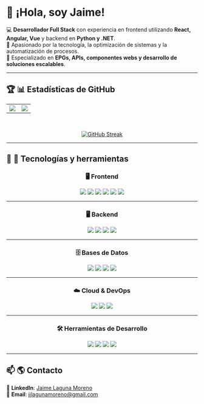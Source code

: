 # 👋 ¡Hola, soy Jaime!

💻 **Desarrollador Full Stack** con experiencia en frontend utilizando **React, Angular, Vue** y backend en **Python y .NET**.  
🚀 Apasionado por la tecnología, la optimización de sistemas y la automatización de procesos.  
📡 Especializado en **EPGs, APIs, componentes webs y desarrollo de soluciones escalables**.  

---
## 🏆 📊 Estadísticas de GitHub  
<div align="center">
  
  <table>
    <tr>
      <td>
        <img src="https://github-readme-stats.vercel.app/api?username=jjlagunamoreno&show_icons=true&theme=radical" />
      </td>
      <td>
        <img src="https://github-readme-stats.vercel.app/api/top-langs/?username=jjlagunamoreno&layout=compact&theme=radical" />
      </td>
    </tr>
  </table>

  <br/>
  
[![GitHub Streak](https://streak-stats.demolab.com/?user=jjlagunamoreno&theme=radical)](https://git.io/streak-stats)

</div>

---

## 🔧 🚀 Tecnologías y herramientas  

<div align="center">

### 🖥️ **Frontend**
<img src="https://img.shields.io/badge/React-20232A?style=for-the-badge&logo=react&logoColor=61DAFB" />
<img src="https://img.shields.io/badge/Vue.js-4FC08D?style=for-the-badge&logo=vue.js&logoColor=white" />
<img src="https://img.shields.io/badge/Angular-DD0031?style=for-the-badge&logo=angular&logoColor=white" />
<img src="https://img.shields.io/badge/jQuery-0769AD?style=for-the-badge&logo=jquery&logoColor=white" />
<img src="https://img.shields.io/badge/Bootstrap-563D7C?style=for-the-badge&logo=bootstrap&logoColor=white" />
<img src="https://img.shields.io/badge/Tailwind_CSS-38B2AC?style=for-the-badge&logo=tailwind-css&logoColor=white" />

---

### 🖥️ **Backend**
<img src="https://img.shields.io/badge/Python-3776AB?style=for-the-badge&logo=python&logoColor=white" />
<img src="https://img.shields.io/badge/.NET-512BD4?style=for-the-badge&logo=dotnet&logoColor=white" />
<img src="https://img.shields.io/badge/Node.js-43853D?style=for-the-badge&logo=node.js&logoColor=white" />
<img src="https://img.shields.io/badge/PHP-777BB4?style=for-the-badge&logo=php&logoColor=white" />

---

### 🗄️ **Bases de Datos**
<img src="https://img.shields.io/badge/MySQL-4479A1?style=for-the-badge&logo=mysql&logoColor=white" />
<img src="https://img.shields.io/badge/SQL_Server-CC2927?style=for-the-badge&logo=microsoft-sql-server&logoColor=white" />
<img src="https://img.shields.io/badge/MongoDB-4EA94B?style=for-the-badge&logo=mongodb&logoColor=white" />
<img src="https://img.shields.io/badge/Oracle-F80000?style=for-the-badge&logo=oracle&logoColor=white" />

---

### ☁️ **Cloud & DevOps**
<img src="https://img.shields.io/badge/AWS-232F3E?style=for-the-badge&logo=amazon-aws&logoColor=white" />
<img src="https://img.shields.io/badge/Azure-0078D4?style=for-the-badge&logo=microsoft-azure&logoColor=white" />
<img src="https://img.shields.io/badge/Bunny_CDN-FF6600?style=for-the-badge&logo=bunny&logoColor=white" />

---

### 🛠️ **Herramientas de Desarrollo**
<img src="https://img.shields.io/badge/Git-F05032?style=for-the-badge&logo=git&logoColor=white" />
<img src="https://img.shields.io/badge/VS_Code-007ACC?style=for-the-badge&logo=visual-studio-code&logoColor=white" />
<img src="https://img.shields.io/badge/Webmin-1A82B1?style=for-the-badge&logo=webmin&logoColor=white" />
<img src="https://img.shields.io/badge/Linux-FCC624?style=for-the-badge&logo=linux&logoColor=black" />

</div>

---

## 📫 🌎 Contacto  

🔗 **LinkedIn**: [Jaime Laguna Moreno](https://www.linkedin.com/in/jaime-laguna-moreno/)  
📧 **Email**: jjlagunamoreno@gmail.com  

